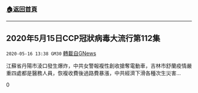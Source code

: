 ###  [:house:返回首頁](https://github.com/ourhimalayas/txt)
---

## 2020年5月15日CCP冠狀病毒大流行第112集
`2020-05-16 13:38 GM30` [轉載自GNews](https://gnews.org/zh-hant/205108/)

江蘇省丹陽市淩口發生爆炸，中共女警報複性創收搶奪電動車，吉林市舒蘭疫情嚴重四處都是醫務人員，恢複收費後過路費暴漲，中共經濟下滑各種次生災害…



0
